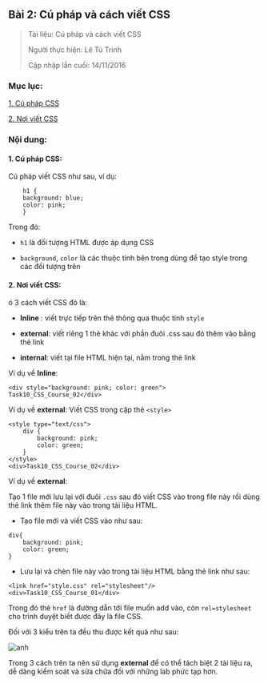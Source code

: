 
## Bài 2: Cú pháp và cách viết CSS

> Tài liệu: Cú pháp và cách viết CSS
>
> Người thực hiện: Lê Tú Trinh
>
> Cập nhập lần cuối: 14/11/2016

### Mục lục:

[1. Cú pháp CSS](#1)

[2. Nơi viết CSS](#2)

### Nội dung:

<a name="1"></a>
#### 1. Cú pháp CSS:

Cú pháp viết CSS như sau, ví dụ:

```
	h1 {
	background: blue;
	color: pink;
	}
```

Trong đó:

- `h1` là đối tượng HTML được áp dụng CSS

- `background`, `color` là các thuộc tính bên trong dùng để tạo style trong các đối tượng trên

<a name="2"></a>
#### 2. Nơi viết CSS:

ó 3 cách viết CSS đó là:

- **Inline** : viết trực tiếp trên thẻ thông qua thuộc tính `style`

- **external**: viết riêng 1 thẻ khác với phần đuôi .css sau đó thêm vào bằng thẻ link

- **internal**: viết tại file HTML hiện tại, nằm trong thẻ link

Ví dụ về **Inline**:

```
<div style="background: pink; color: green"> Task10_CSS_Course_02</div>
```
Ví dụ về **external**: Viết CSS trong cặp thẻ `<style>`

```
<style type="text/css">
	div {
		background: pink;
		color: green;
	}
</style>
<div>Task10_CSS_Course_02</div>
```

Ví dụ về **external**:

Tạo 1 file mới lưu lại với đuôi `.css` sau đó viết CSS vào trong file này rồi dùng thẻ link thêm file này vào trong tài liệu HTML.

- Tạo file mới và viết CSS vào như sau:

```
div{
	background: pink;
	color: green; 
}
``` 
- Lưu lại và chèn file này vào trong tài liệu HTML bằng thẻ link như sau:

```
<link href="style.css" rel="stylesheet"/>
<div>Task10_CSS_Course_01</div>
```
Trong đó thẻ `href` là đường dẫn tới file muốn add vào, còn `rel=stylesheet` cho trình duyệt biết được đây là file CSS.

Đối với 3 kiểu trên ta đều thu được kết quả như sau:

![anh](http://i.imgur.com/NOTvEO7.png)

Trong 3 cách trên ta nên sử dụng **external** để có thể tách biệt 2 tài liệu ra, dễ dàng kiểm soát và sửa chữa đối với những lab phức tạp hơn.


